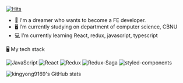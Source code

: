 [![Hits](https://hits.seeyoufarm.com/api/count/incr/badge.svg?url=https%3A%2F%2Fgithub.com%2Fkingyong9169&count_bg=%2379C83D&title_bg=%23555555&icon=&icon_color=%23E7E7E7&title=hits&edge_flat=false)](https://hits.seeyoufarm.com)

- 🐹 I'm a dreamer who wants to become a FE developer.
- 🖥 I’m currently studying on department of computer science, CBNU
- 💻 I’m currently learning React, redux, javascript, typescript
<div>
  
🖥 My tech stack

<img alt="JavaScript" src ="https://img.shields.io/badge/JavaScript-F7DF1E.svg?&style=for-the-badge&logo=JavaScript&logoColor=white"/> <img alt="React" src ="https://img.shields.io/badge/React-61DAFB.svg?&style=for-the-badge&logo=React&logoColor=white"/> <img alt="Redux" src ="https://img.shields.io/badge/Redux-764ABC.svg?&style=for-the-badge&logo=Redux&logoColor=white"/> <img alt="Redux-Saga" src ="https://img.shields.io/badge/Redux Saga-999999.svg?&style=for-the-badge&logo=Redux-Saga&logoColor=white"/> <img alt="styled-components" src ="https://img.shields.io/badge/styled components-DB7093.svg?&style=for-the-badge&logo=styled-components&logoColor=white"/>
</div>

![kingyong9169's GitHub stats](https://github-readme-stats.vercel.app/api?username=kingyong9169&show_icons=true&theme=radical&count_private=true)
